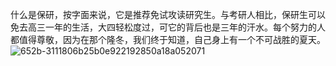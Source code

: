 什么是保研，按字面来说，它是推荐免试攻读研究生。与考研人相比，保研生可以免去高三一年的生活，大四轻松度过，可它的背后也是三年的汗水。每个努力的人都值得尊敬，因为在那个隆冬，我们终于知道，自己身上有一个不可战胜的夏天。![652b-3111806b25b0e922192850a18a052071](https://jhfaoisehoiew.oss-cn-beijing.aliyuncs.com/img/652b-3111806b25b0e922192850a18a052071.jpg)





